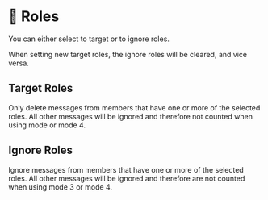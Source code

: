 # 👥 Roles

You can either select to target or to ignore roles.

When setting new target roles, the ignore roles will be cleared, and vice versa.

## Target Roles

Only delete messages from members that have one or more of the selected roles. All other messages will be ignored and therefore not counted when using mode or mode 4.

## Ignore Roles

Ignore messages from members that have one or more of the selected roles. All other messages will be ignored and therefore are not counted when using mode 3 or mode 4.

